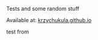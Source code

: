 Tests and some random stuff

Available at: [krzychukula.github.io](http://krzychukula.github.io)

test from 
